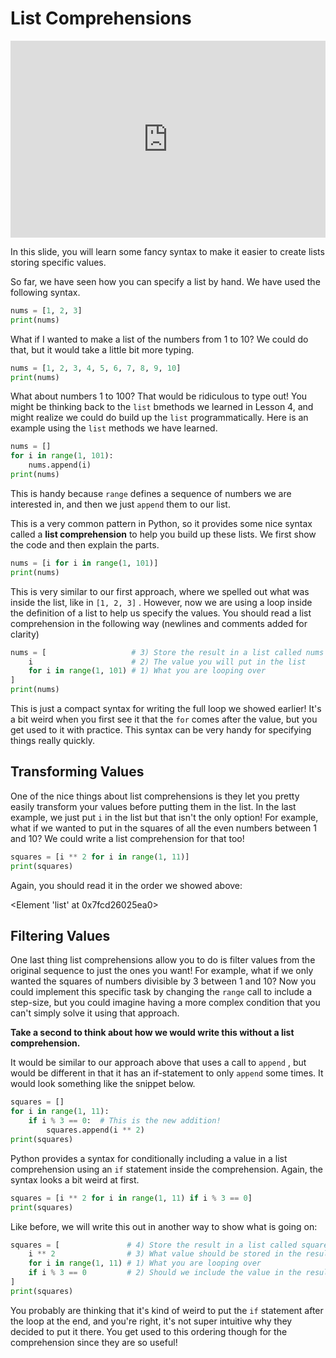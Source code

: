 # List Comprehensions

<div style="position: relative; padding-bottom: 62.5%; height: 0;">
    <iframe src="https://www.loom.com/share/3765af6fbd7e4be69fa677ec1fdc8c77?sharedAppSource=personal_library" frameborder="0" webkitallowfullscreen mozallowfullscreen allowfullscreen style="position: absolute; top: 0; left: 0; width: 100%; height: 100%;"></iframe>
</div>

In this slide, you will learn some fancy syntax to make it easier to create lists storing specific values.

So far, we have seen how you can specify a list by hand. We have used the following syntax.

```py
nums = [1, 2, 3]
print(nums)
```

What if I wanted to make a list of the numbers from 1 to 10? We could do that, but it would take a little bit more typing.

```py
nums = [1, 2, 3, 4, 5, 6, 7, 8, 9, 10]
print(nums)
```

What about numbers 1 to 100? That would be ridiculous to type out! You might be thinking back to the
`list`
bmethods we learned in Lesson 4, and might realize we could do build up the
`list`
programmatically. Here is an example using the
`list`
methods we have learned.

```py
nums = []
for i in range(1, 101): 
    nums.append(i)
print(nums)
```

This is handy because
`range`
defines a sequence of numbers we are interested in, and then we just
`append`
them to our list.

This is a very common pattern in Python, so it provides some nice syntax called a
**list comprehension**
to help you build up these lists. We first show the code and then explain the parts.

```py
nums = [i for i in range(1, 101)]
print(nums)
```

This is very similar to our first approach, where we spelled out what was inside the list, like in
`[1, 2, 3]`
. However, now we are using a loop inside the definition of a list to help us specify the values. You should read a list comprehension in the following way (newlines and comments added for clarity)

```py
nums = [                   # 3) Store the result in a list called nums
    i                      # 2) The value you will put in the list
    for i in range(1, 101) # 1) What you are looping over
]
print(nums)
```

This is just a compact syntax for writing the full loop we showed earlier! It's a bit weird when you first see it that the
`for`
comes after the value, but you get used to it with practice. This syntax can be very handy for specifying things really quickly.

## Transforming Values

One of the nice things about list comprehensions is they let you pretty easily transform your values before putting them in the list. In the last example, we just put
`i`
in the list but that isn't the only option! For example, what if we wanted to put in the squares of all the even numbers between 1 and 10? We could write a list comprehension for that too!

```py
squares = [i ** 2 for i in range(1, 11)]
print(squares)
```

Again, you should read it in the order we showed above:

<Element 'list' at 0x7fcd26025ea0>
## Filtering Values

One last thing list comprehensions allow you to do is filter values from the original sequence to just the ones you want! For example, what if we only wanted the squares of numbers divisible by 3 between 1 and 10?  Now you could implement this specific task by changing the
`range`
call to include a step-size, but you could imagine having a more complex condition that you can't simply solve it using that approach.


**Take a second to think about how we would write this without a list comprehension.**


It would be similar to our approach above that uses a call to
`append`
, but would be different in that it has an if-statement to only
`append`
some times.  It would look something like the snippet below.

```py
squares = []
for i in range(1, 11):
    if i % 3 == 0:  # This is the new addition!
        squares.append(i ** 2)
print(squares)
```

Python provides a syntax for conditionally including a value in a list comprehension using an
`if`
statement inside the comprehension. Again, the syntax looks a bit weird at first.

```py
squares = [i ** 2 for i in range(1, 11) if i % 3 == 0]
print(squares)
```

Like before, we will write this out in another way to show what is going on:

```py
squares = [               # 4) Store the result in a list called squares
    i ** 2                # 3) What value should be stored in the result?
    for i in range(1, 11) # 1) What you are looping over
    if i % 3 == 0         # 2) Should we include the value in the result?
]
print(squares)
```

You probably are thinking that it's kind of weird to put the
`if`
statement after the loop at the end, and you're right, it's not super intuitive why they decided to put it there. You get used to this ordering though for the comprehension since they are so useful!

